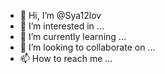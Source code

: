 - 👋 Hi, I’m @Sya12lov
- 👀 I’m interested in ...
- 🌱 I’m currently learning ...
- 💞️ I’m looking to collaborate on ...
- 📫 How to reach me ...

<!---
Sya12lov/Sya12lov is a ✨ special ✨ repository because its `README.md` (this file) appears on your GitHub profile.
You can click the Preview link to take a look at your changes.
--->
